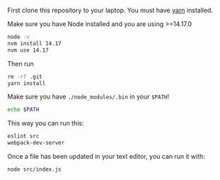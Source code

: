 First clone this repository to your laptop. 
You must have [yarn](https://yarnpkg.com/lang/en/docs/install/) installed.

Make sure you have Node installed and you are using >=14.17.0

```bash
node -v
nvm install 14.17
nvm use 14.17
```

Then run 

```bash
rm -rf .git
yarn install
```

Make sure you have `./node_modules/.bin` in your `$PATH`! 
```bash
echo $PATH
```

This way you can run this:

```bash
eslint src
webpack-dev-server
```

Once a file has been updated in your text editor, you can run it with:

```bash
node src/index.js
```
